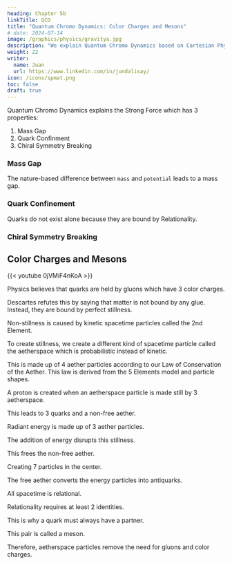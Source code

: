 ```yaml
---
heading: Chapter 5b
linkTitle: QCD
title: "Quantum Chromo Dynamics: Color Charges and Mesons"
# date: 2024-07-14
image: /graphics/physics/gravitya.jpg
description: "We explain Quantum Chromo Dynamics based on Cartesian Physics"
weight: 22
writer:
  name: Juan
  url: https://www.linkedin.com/in/jundalisay/
icon: /icons/spmat.png
toc: false
draft: true
---
```



Quantum Chromo Dynamics explains the Strong Force which has 3 properties:

1. Mass Gap
2. Quark Confinment
3. Chiral Symmetry Breaking 


### Mass Gap

The nature-based difference between `mass` and `potential` leads to a mass gap. 


### Quark Confinement

Quarks do not exist alone because they are bound by Relationality.


### Chiral Symmetry Breaking



<!-- Cartesian Relationality: -->

## Color Charges and Mesons


{{< youtube 0jVMiF4nKoA >}}

Physics believes that quarks are held by gluons which have 3 color charges. 

Descartes refutes this by saying that matter is not bound by any glue. Instead, they are bound by perfect stillness.

Non-stillness is caused by kinetic spacetime particles called the 2nd Element. 

To create stillness, we create a different kind of spacetime particle called the aetherspace which is probabilistic instead of kinetic.

This is made up of 4 aether particles according to our Law of Conservation of the Aether. This law is derived from the 5 Elements model and particle shapes.  

A proton is created when an aetherspace particle is made still by 3 aetherspace.

This leads to 3 quarks and a non-free aether.

Radiant energy is made up of 3 aether particles.

The addition of energy disrupts this stillness. 

This frees the non-free aether. 

Creating 7 particles in the center. 

The free aether converts the energy particles into antiquarks. 

All spacetime is relational.

Relationality requires at least 2 identities. 

This is why a quark must always have a partner. 

This pair is called a meson.

Therefore, aetherspace particles remove the need for gluons and color charges.

<!-- https://www.youtube.com/watch?v=0jVMiF4nKoA -->


<!-- ### Quantum Media: Aetherspace Kaons -->
